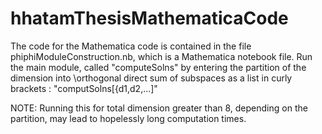 # hhatamThesisMathematicaCode

The code for the Mathematica code is contained in the file phiphiModuleConstruction.nb, which is a Mathematica notebook file.  Run the main module, called "computeSolns" by entering the partition of the dimension into \orthogonal direct sum of subspaces as a list in curly brackets : 
  "computSolns[{d1,d2,...]"

NOTE:  Running this for total dimension greater than 8, depending on the partition, may lead to hopelessly long computation times.
